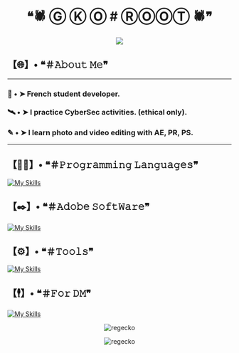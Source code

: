 <h1 align="center">❝🕷️ Ⓖ Ⓚ Ⓞ  #  ⓇⓄⓄⓉ 🕷️❞</h1>
<p align="center">
<img src="https://zupimages.net/up/23/03/an8m.gif"/></a>
</p>

<h2><strong>【🌐】• ❝＃𝙰𝚋𝚘𝚞𝚝 𝙼𝚎❞</strong></h2>

<hr>

<h3>
  <strong>
  🔧 • ➤ French student developer. <br><br>
  🛰️ • ➤ I practice CyberSec activities. (ethical only).<br><br>
  ✎ • ➤ I learn photo and video editing with AE, PR, PS.
  </strong>
</h3>

<hr>

<h2><strong>【🕵️‍♂️】• ❝＃𝙿𝚛𝚘𝚐𝚛𝚊𝚖𝚖𝚒𝚗𝚐 𝙻𝚊𝚗𝚐𝚞𝚊𝚐𝚎𝚜❞</strong></h2>

[![My Skills](https://skillicons.dev/icons?i=py,html,css,js&perline=4&nbsp)](https://github.com/reGecko)

<h2><strong>【✒️】• ❝＃𝙰𝚍𝚘𝚋𝚎 𝚂𝚘𝚏𝚝𝚆𝚊𝚛𝚎❞</strong></h2>

[![My Skills](https://skillicons.dev/icons?i=ps,ae,pr&perline=3&nbsp)](https://github.com/reGecko)

<h2><strong>【⚙️】• ❝＃𝚃𝚘𝚘𝚕𝚜❞</strong></h2>

[![My Skills](https://skillicons.dev/icons?i=vscode,idea,github,gcp,bash&perline=5&nbsp)](https://github.com/reGecko)

<h2><strong>【🕴️】• ❝＃𝙵𝚘𝚛 𝙳𝙼❞</strong></h2>

[![My Skills](https://skillicons.dev/icons?i=discord&perline=4&nbsp)](https://github.com/reGecko)

<p align="center"> <img src="https://komarev.com/ghpvc/?username=regecko&label=Profile%20views&color=0e75b6&style=flat" alt="regecko" /> </p>
<p align="center"> <img src="https://github-readme-stats.vercel.app/api?username=regecko&show_icons=true&locale=en" alt="regecko" /> </p>



